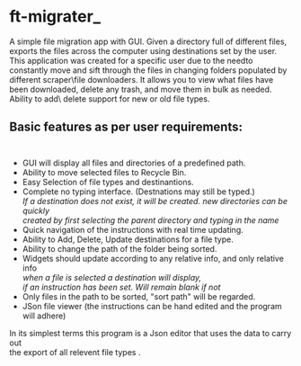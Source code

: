 # ft-migrater_

A simple file migration app with GUI. Given a directory full of different files, exports the  files across the computer using destinations set by the user. This application was created for a specific user due to the needto constantly move and sift through the files in changing folders populated by different scraper\file downloaders. It  allows you to view what files have been downloaded, delete any trash, and move them in bulk as needed. Ability to add\ delete support for new or old file types.
       
  ## Basic features as per user requirements: <br><br>
   - GUI will display all files and directories of a predefined path. 
   - Ability to move selected files to Recycle Bin. 
   - Easy Selection of file types and destinantions. 
   - Complete no typing interface. (Destnations may still be typed.)<br>
     *If a destination does not exist, it will be created. new directories can be quickly<br> 
     created by first selecting the parent directory and typing in the name*
   - Quick navigation of the instructions with real time updating. 
   - Ability to Add, Delete, Update destinations for a file type.
   - Ability to change the path of the folder being sorted.
   - Widgets should update according to any relative info, and only relative info<br>
     *when a file is selected a destination will display, <br>if an instruction has been set.
     Will remain blank if not*
   - Only files in the path to be sorted, "sort path" will be regarded.
   - JSon file viewer (the instructions can be hand edited and the program will adhere)
   
 In its simplest terms this program is a Json editor that uses the data to carry out <br>
 the export of all relevent file types .  

